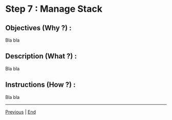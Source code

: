 Step 7 : Manage Stack
==

Objectives (Why ?) :
--
Bla bla

Description (What ?) :
--
Bla bla

Instructions (How ?) :
--
Bla bla

---
<A href="https://github.com/babonet13/HostYourNode/tree/master/HowTo/6_MonitorDaemons">Previous<A/> | <A href="https://github.com/babonet13/HostYourNode/tree/master/HowTo/7_ManageStack">End<A/> 
